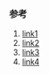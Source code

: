 ### 参考
1. [link1](http://mp.weixin.qq.com/s?__biz=MjM5NTIyNTUyMQ==&mid=2709544818&idx=1&sn=62d0d2e9a363d250beb2d6887dca54b3#rd)
2. [link2](http://adad184.com/2015/07/13/improve-performance-with-mkmapview/)
3. [link3](http://www.imlifengfeng.com/blog/?p=593)
4. [link4](http://ios.jobbole.com/84151/)